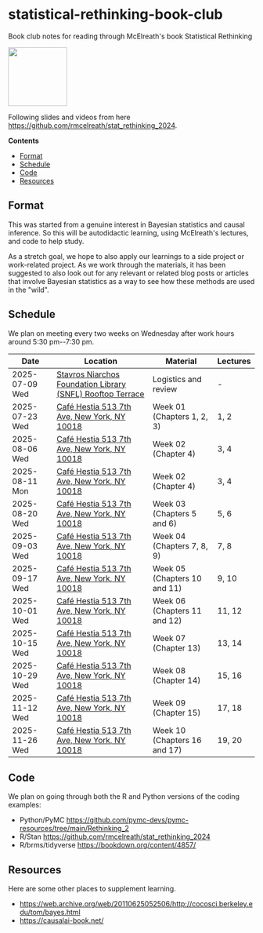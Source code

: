 # statistical-rethinking-book-club
Book club notes for reading through McElreath's book Statistical Rethinking

[<img src="http://nbviewer.jupyter.org/static/img/nav_logo.svg" width=120>](https://nbviewer.org/github/erictleung/statistical-rethinking-book-club/tree/main/)

Following slides and videos from here https://github.com/rmcelreath/stat_rethinking_2024.

**Contents**

- [Format](#format)
- [Schedule](#schedule)
- [Code](#schedule)
- [Resources](#resources)

## Format

This was started from a genuine interest in Bayesian statistics and causal inference. So this will be autodidactic learning, using McElreath's lectures, and code to help study.

As a stretch goal, we hope to also apply our learnings to a side project or work-related project. As we work through the materials, it has been suggested to also look out for any relevant or related blog posts or articles that involve Bayesian statistics as a way to see how these methods are used in the "wild".

## Schedule

We plan on meeting every two weeks on Wednesday after work hours around 5:30 pm--7:30 pm.

| Date | Location | Material | Lectures |
|--|--|--|--|
| 2025-07-09 Wed | [Stavros Niarchos Foundation Library (SNFL) Rooftop Terrace][snfl] | Logistics and review | - |
| 2025-07-23 Wed | [Café Hestia 513 7th Ave, New York, NY 10018][hestia] | Week 01 (Chapters 1, 2, 3) | 1, 2 |
| 2025-08-06 Wed | [Café Hestia 513 7th Ave, New York, NY 10018][hestia] | Week 02 (Chapter 4) | 3, 4 |
| 2025-08-11 Mon | [Café Hestia 513 7th Ave, New York, NY 10018][hestia] | Week 02 (Chapter 4) | 3, 4 |
| 2025-08-20 Wed | [Café Hestia 513 7th Ave, New York, NY 10018][hestia] | Week 03 (Chapters 5 and 6) | 5, 6 |
| 2025-09-03 Wed | [Café Hestia 513 7th Ave, New York, NY 10018][hestia] | Week 04 (Chapters 7, 8, 9) | 7, 8 |
| 2025-09-17 Wed | [Café Hestia 513 7th Ave, New York, NY 10018][hestia] | Week 05 (Chapters 10 and 11) | 9, 10 |
| 2025-10-01 Wed | [Café Hestia 513 7th Ave, New York, NY 10018][hestia] | Week 06 (Chapters 11 and 12) | 11, 12 |
| 2025-10-15 Wed | [Café Hestia 513 7th Ave, New York, NY 10018][hestia] | Week 07 (Chapter 13) | 13, 14 |
| 2025-10-29 Wed | [Café Hestia 513 7th Ave, New York, NY 10018][hestia] | Week 08 (Chapter 14) | 15, 16 |
| 2025-11-12 Wed | [Café Hestia 513 7th Ave, New York, NY 10018][hestia] | Week 09 (Chapter 15) | 17, 18 |
| 2025-11-26 Wed | [Café Hestia 513 7th Ave, New York, NY 10018][hestia] | Week 10 (Chapters 16 and 17) | 19, 20 |

[snfl]: https://www.nypl.org/locations/snfl/event-center
[hestia]: https://maps.app.goo.gl/yrkDspmhpdmPbTpZ6

## Code

We plan on going through both the R and Python versions of the coding examples:

- Python/PyMC https://github.com/pymc-devs/pymc-resources/tree/main/Rethinking_2
- R/Stan https://github.com/rmcelreath/stat_rethinking_2024
- R/brms/tidyverse https://bookdown.org/content/4857/

## Resources

Here are some other places to supplement learning.

- https://web.archive.org/web/20110625052506/http://cocosci.berkeley.edu/tom/bayes.html
- https://causalai-book.net/
